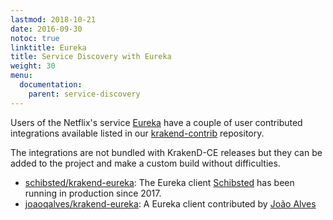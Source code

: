 ```yaml
---
lastmod: 2018-10-21
date: 2016-09-30
notoc: true
linktitle: Eureka
title: Service Discovery with Eureka
weight: 30
menu:
  documentation:
    parent: service-discovery
---
```


Users of the Netflix's service [Eureka](https://github.com/Netflix/eureka) have a couple of user contributed integrations available listed in our [krakend-contrib](https://github.com/devopsfaith/krakend-contrib) repository.

The integrations are not bundled with KrakenD-CE releases but they can be added to the project and make a custom build without difficulties.

- [schibsted/krakend-eureka](https://github.com/schibsted/krakend-eureka): The Eureka client [Schibsted](https://www.schibsted.com) has been running in production since 2017.
- [joaoqalves/krakend-eureka](https://github.com/joaoqalves/krakend-eureka): A Eureka client contributed by [João Alves](https://twitter.com/joaoqalves)
